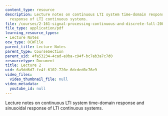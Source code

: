 ```yaml
---
content_type: resource
description: Lecture notes on continuous LTI system time-domain response and sinusoidal
  response of LTI continuous systems.
file: /courses/2-161-signal-processing-continuous-and-discrete-fall-2008/6a9dd6d7fe4f6102720e6dcded0c76e9_lecture_02.pdf
file_type: application/pdf
learning_resource_types:
- Lecture Notes
ocw_type: OCWFile
parent_title: Lecture Notes
parent_type: CourseSection
parent_uid: 4fa53234-4cad-e0ba-c94f-bc7ab3a7c7d0
resourcetype: Document
title: Lecture 2
uid: 6a9dd6d7-fe4f-6102-720e-6dcded0c76e9
video_files:
  video_thumbnail_file: null
video_metadata:
  youtube_id: null
---
```

Lecture notes on continuous LTI system time-domain response and sinusoidal response of LTI continuous systems.

